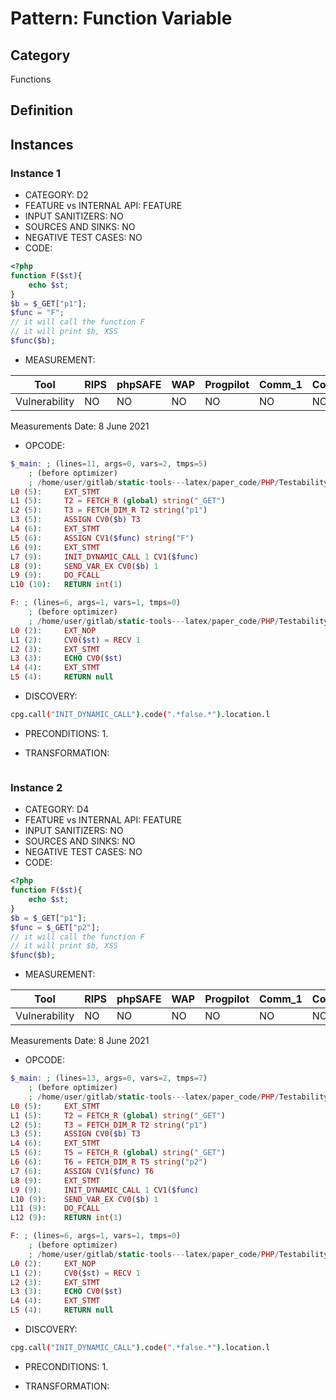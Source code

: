 # Pattern: Function Variable

## Category

Functions

## Definition

## Instances

### Instance 1

- CATEGORY: D2
- FEATURE vs INTERNAL API: FEATURE
- INPUT SANITIZERS:  NO
- SOURCES AND SINKS: NO 
- NEGATIVE TEST CASES: NO
- CODE:

```php
<?php
function F($st){
    echo $st;
}
$b = $_GET["p1"];
$func = "F";
// it will call the function F
// it will print $b, XSS
$func($b);  
```

- MEASUREMENT:

| Tool          | RIPS | phpSAFE | WAP  | Progpilot | Comm_1 | Comm_2 | Correct |
| ------------- | ---- | ------- | ---- | --------- | ------- | --------- | ------- |
| Vulnerability | NO   | NO      | NO   | NO        | NO     | NO        | YES     |
Measurements Date: 8 June 2021

- OPCODE:

```php
$_main: ; (lines=11, args=0, vars=2, tmps=5)
    ; (before optimizer)
    ; /home/user/gitlab/static-tools---latex/paper_code/PHP/Testability_Patterns/7_function_variable/first_ex/first_ex.php:1-10
L0 (5):     EXT_STMT
L1 (5):     T2 = FETCH_R (global) string("_GET")
L2 (5):     T3 = FETCH_DIM_R T2 string("p1")
L3 (5):     ASSIGN CV0($b) T3
L4 (6):     EXT_STMT
L5 (6):     ASSIGN CV1($func) string("F")
L6 (9):     EXT_STMT
L7 (9):     INIT_DYNAMIC_CALL 1 CV1($func)
L8 (9):     SEND_VAR_EX CV0($b) 1
L9 (9):     DO_FCALL
L10 (10):   RETURN int(1)

F: ; (lines=6, args=1, vars=1, tmps=0)
    ; (before optimizer)
    ; /home/user/gitlab/static-tools---latex/paper_code/PHP/Testability_Patterns/7_function_variable/first_ex/first_ex.php:2-4
L0 (2):     EXT_NOP
L1 (2):     CV0($st) = RECV 1
L2 (3):     EXT_STMT
L3 (3):     ECHO CV0($st)
L4 (4):     EXT_STMT
L5 (4):     RETURN null
```

- DISCOVERY:

```bash
cpg.call("INIT_DYNAMIC_CALL").code(".*false.*").location.l
```

- PRECONDITIONS:
   1.

- TRANSFORMATION: 

```

```

### Instance 2

- CATEGORY: D4
- FEATURE vs INTERNAL API: FEATURE
- INPUT SANITIZERS:  NO
- SOURCES AND SINKS: NO 
- NEGATIVE TEST CASES: NO
- CODE:

```php
<?php
function F($st){
    echo $st;
}
$b = $_GET["p1"];
$func = $_GET["p2"];
// it will call the function F
// it will print $b, XSS
$func($b);  
```

- MEASUREMENT:

| Tool          | RIPS | phpSAFE | WAP  | Progpilot | Comm_1 | Comm_2 | Correct |
| ------------- | ---- | ------- | ---- | --------- | ------- | --------- | ------- |
| Vulnerability | NO   | NO      | NO   | NO        | NO      | NO        | YES     |

Measurements Date: 8 June 2021

- OPCODE:

```php
$_main: ; (lines=13, args=0, vars=2, tmps=7)
    ; (before optimizer)
    ; /home/user/gitlab/static-tools---latex/paper_code/PHP/Testability_Patterns/7_function_variable/second/second_ex.php:1-9
L0 (5):     EXT_STMT
L1 (5):     T2 = FETCH_R (global) string("_GET")
L2 (5):     T3 = FETCH_DIM_R T2 string("p1")
L3 (5):     ASSIGN CV0($b) T3
L4 (6):     EXT_STMT
L5 (6):     T5 = FETCH_R (global) string("_GET")
L6 (6):     T6 = FETCH_DIM_R T5 string("p2")
L7 (6):     ASSIGN CV1($func) T6
L8 (9):     EXT_STMT
L9 (9):     INIT_DYNAMIC_CALL 1 CV1($func)
L10 (9):    SEND_VAR_EX CV0($b) 1
L11 (9):    DO_FCALL
L12 (9):    RETURN int(1)

F: ; (lines=6, args=1, vars=1, tmps=0)
    ; (before optimizer)
    ; /home/user/gitlab/static-tools---latex/paper_code/PHP/Testability_Patterns/7_function_variable/second/second_ex.php:2-4
L0 (2):     EXT_NOP
L1 (2):     CV0($st) = RECV 1
L2 (3):     EXT_STMT
L3 (3):     ECHO CV0($st)
L4 (4):     EXT_STMT
L5 (4):     RETURN null
```

- DISCOVERY:

```bash
cpg.call("INIT_DYNAMIC_CALL").code(".*false.*").location.l
```

- PRECONDITIONS:
  1.

- TRANSFORMATION: 